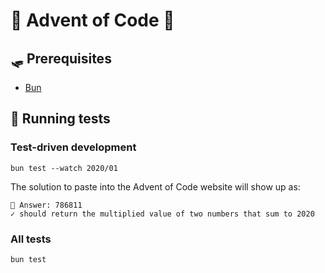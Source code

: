 # 🎄 Advent of Code 🌟

## 🛷 Prerequisites

- [Bun](https://bun.sh/)

## 🦌 Running tests

### Test-driven development

```
bun test --watch 2020/01
```

The solution to paste into the Advent of Code website will show up as:

```
🌟 Answer: 786811
✓ should return the multiplied value of two numbers that sum to 2020
```

### All tests

```
bun test
```
